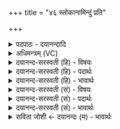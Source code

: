 +++
title = "४६ स्तोकानामिन्दुं प्रति"

+++
<details><summary>पदपाठः - दयानन्दादि</summary>

स्तो॒काना॑म्। इन्दु॑म्। प्रति॑। शूरः॑। इन्द्रः॑। वृ॒षा॒यमा॑णः। वृष॒यमा॑ण॒ इति॑ वृष॒यऽमा॑णः। वृ॒ष॒भः। तु॒रा॒षाट्। घृ॒त॒प्रुषेति॑ घृत॒ऽप्रुषा॑। मन॑सा। मोद॑मानाः। स्वाहा॑। दे॒वाः। अ॒मृताः॑। मा॒द॒य॒न्ता॒म्। ४६।
</details>

<details><summary>अधिमन्त्रम् (VC)</summary>

- स्वाहाकृतयो देवताः
- आङ्गिरस ऋषिः
- त्रिष्टुप्
- धैवतः
</details>

<details><summary>दयानन्द-सरस्वती (हि) - विषयः</summary>

फिर उसी विषय को अगले मन्त्र में कहा है ॥
</details>

<details><summary>दयानन्द-सरस्वती (हि) - पदार्थः</summary>

पदार्थान्वयभाषाः -  जैसे (वृषायमाणः) बलिष्ठ होता हुआ (वृषभः) उत्तम (तुराषाट्) हिंसक शत्रुओं को सहनेहारा (शूरः) शूरवीर (इन्द्रः) ऐश्वर्यवाला (स्तोकानाम्) थोड़ों के (इन्दुम्) कोमल स्वभाववाले मनुष्य के (प्रति) प्रति आनन्दित होता है, वैसे (घृतप्रुषा) प्रकाश के सेवन करनेवाले (मनसा) विज्ञान से और (स्वाहा) सत्य क्रिया से (मोदमानाः) आनन्दित होते हुए (अमृताः) आत्मस्वरूप से मृत्युधर्मरहित (देवाः) विद्वान् लोग (मादयन्ताम्) आप तृप्त होकर हम को आनन्दित करें ॥४६ ॥
</details>

<details><summary>दयानन्द-सरस्वती (हि) - भावार्थः</summary>

भावार्थभाषाः -  इस मन्त्र में वाचकलुप्तोपमालङ्कार है। जो मनुष्य अल्पगुणवाले भी मनुष्य को देखकर स्नेहयुक्त होते हैं, वे सब ओर से सब को सुखी कर देते हैं ॥४६ ॥
</details>

<details><summary>दयानन्द-सरस्वती (सं) - विषयः</summary>

पुनस्तमेव विषयमाह ॥
</details>

<details><summary>दयानन्द-सरस्वती (सं) - पदार्थः</summary>

पदार्थान्वयभाषाः -  यथा वृषायमाणो वृषभस्तुराषाट् शूर इन्द्र स्तोकानामिन्दुं प्रत्याऽऽनन्दति तथा घृतप्रुषा मनसा स्वाहा च मोदमाना अमृता देवा मादयन्ताम् ॥४६ ॥
</details>

<details><summary>दयानन्द-सरस्वती (सं) - भावार्थः</summary>

भावार्थभाषाः -  अत्र वाचकलुप्तोपमालङ्कारः। ये जना अल्पगुणमपि जनं दृष्ट्वार्द्रचित्ता भवन्ति, ते सर्वतः सर्वान् सुखयन्ति ॥४६ ॥
</details>

<details><summary>सविता जोशी ← दयानन्दः (म) - भावार्थः</summary>

भावार्थभाषाः -  या मंत्रात वाचकलुप्तोपमालंकार आहे. जी माणसे न्यून गुण असणाऱ्या माणसांवर ही स्नेह करतात ती सर्व तऱ्हेने सर्वांना सुखी करतात.
</details>